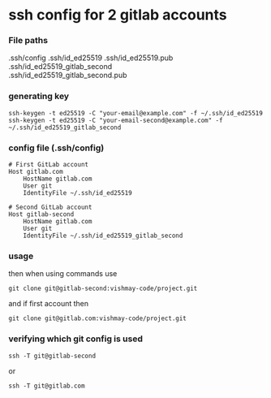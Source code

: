 # ssh config for 2 gitlab accounts

### File paths
.ssh/config
.ssh/id_ed25519
.ssh/id_ed25519.pub
.ssh/id_ed25519_gitlab_second  
.ssh/id_ed25519_gitlab_second.pub


### generating key
```shell
ssh-keygen -t ed25519 -C "your-email@example.com" -f ~/.ssh/id_ed25519
ssh-keygen -t ed25519 -C "your-email-second@example.com" -f ~/.ssh/id_ed25519_gitlab_second
```

### config file (.ssh/config)
```shell
# First GitLab account
Host gitlab.com
    HostName gitlab.com
    User git
    IdentityFile ~/.ssh/id_ed25519

# Second GitLab account
Host gitlab-second
    HostName gitlab.com
    User git
    IdentityFile ~/.ssh/id_ed25519_gitlab_second
```


### usage
then when using commands use 
```shell
git clone git@gitlab-second:vishmay-code/project.git
```
and if first account then 
```shell
git clone git@gitlab.com:vishmay-code/project.git
```

### verifying which git config is used
```shell
ssh -T git@gitlab-second
```
or 
```shell
ssh -T git@gitlab.com
```

